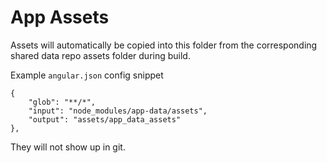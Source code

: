 # App Assets
Assets will automatically be copied into this folder from the corresponding shared data repo assets folder during build. 

Example `angular.json` config snippet
```
{
    "glob": "**/*",
    "input": "node_modules/app-data/assets",
    "output": "assets/app_data_assets"
},
```

They will not show up in git.
